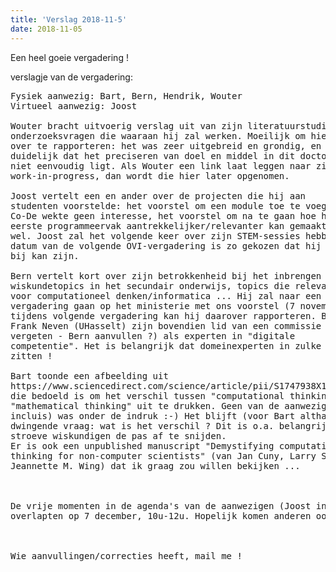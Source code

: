 ```yaml
---
title: 'Verslag 2018-11-5'
date: 2018-11-05
---
```


Een heel goeie vergadering !

verslagje van de vergadering: 

<pre>
Fysiek aanwezig: Bart, Bern, Hendrik, Wouter
Virtueel aanwezig: Joost

Wouter bracht uitvoerig verslag uit van zijn literatuurstudie en de
onderzoeksvragen die waaraan hij zal werken. Moeilijk om hier kort
over te rapporteren: het was zeer uitgebreid en grondig, en het is
duidelijk dat het preciseren van doel en middel in dit doctoraatsplan
niet eenvoudig ligt. Als Wouter een link laat leggen naar zijn
work-in-progress, dan wordt die hier later opgenomen.

Joost vertelt een en ander over de projecten die hij aan
studenten voorstelde: het voorstel om een module toe te voegen aan
Co-De wekte geen interesse, het voorstel om na te gaan hoe het
eerste programmeervak aantrekkelijker/relevanter kan gemaakt worden
wel. Joost zal het volgende keer over zijn STEM-sessies hebben: de
datum van de volgende OVI-vergadering is zo gekozen dat hij er echt
bij kan zijn.

Bern vertelt kort over zijn betrokkenheid bij het inbrengen van nieuwe
wiskundetopics in het secundair onderwijs, topics die relevant zijn
voor computationeel denken/informatica ... Hij zal naar een
vergadering gaan op het ministerie met ons voorstel (7 november):
tijdens volgende vergadering kan hij daarover rapporteren. Bern en
Frank Neven (UHasselt) zijn bovendien lid van een commissie (naam
vergeten - Bern aanvullen ?) als experten in "digitale
competentie". Het is belangrijk dat domeinexperten in zulke commissies
zitten !

Bart toonde een afbeelding uit
https://www.sciencedirect.com/science/article/pii/S1747938X17300350
die bedoeld is om het verschil tussen "computational thinking" en
"mathematical thinking" uit te drukken. Geen van de aanwezigen (Joost
incluis) was onder de indruk :-) Het blijft (voor Bart althans) een
dwingende vraag: wat is het verschil ? Dit is o.a. belangrijk om
stroeve wiskundigen de pas af te snijden.
Er is ook een unpublished manuscript "Demystifying computational
thinking for non-computer scientists" (van Jan Cuny, Larry Snyder,
Jeannette M. Wing) dat ik graag zou willen bekijken ...



De vrije momenten in de agenda's van de aanwezigen (Joost incluis)
overlapten op 7 december, 10u-12u. Hopelijk komen anderen ook.



Wie aanvullingen/correcties heeft, mail me !
</pre>